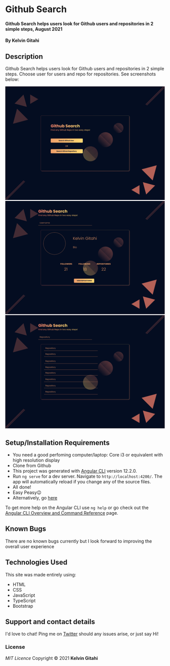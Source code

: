 # Github Search

#### Github Search helps users look for Github users and repositories in 2 simple steps, August 2021

#### By **Kelvin Gitahi**

## Description

Github Search helps users look for Github users and repositories in 2 simple steps. Choose user for users and repo for repositories. See screenshots below:

![Landing page screenshot](./src/assets/img/Desktop-1.png "Github Search")
![Landing page screenshot](./src/assets/img/Desktop-2.png "Github Search")
![Landing page screenshot](./src/assets/img/Desktop-3.png "Github Search")

## Setup/Installation Requirements

- You need a good perfoming computer/laptop: Core i3 or equivalent with high resolution display
- Clone from Github
- This project was generated with [Angular CLI](https://github.com/angular/angular-cli) version 12.2.0.
- Run `ng serve` for a dev server. Navigate to `http://localhost:4200/`. The app will automatically reload if you change any of the source files.
- All done!
- Easy Peasy😉
- Alternatively, go [here](https://githubsrch.netlify.app/)

To get more help on the Angular CLI use `ng help` or go check out the [Angular CLI Overview and Command Reference](https://angular.io/cli) page.

## Known Bugs

There are no known bugs currently but I look forward to improving the overall user experience

## Technologies Used

This site was made entirely using:

- HTML
- CSS
- JavaScript
- TypeScript
- Bootstrap

## Support and contact details

I'd love to chat! Ping me on [Twitter](https://twitter.com/kevocb) should any issues arise, or just say Hi!

### License

_MIT Licence_
Copyright &copy; 2021 **Kelvin Gitahi**